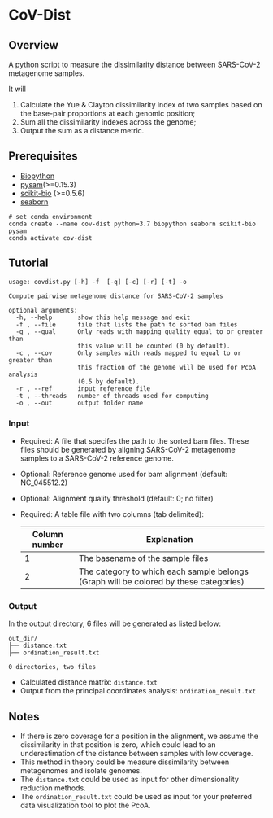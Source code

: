 # CoV-Dist 

## Overview
A python script to measure the dissimilarity distance between SARS-CoV-2 metagenome samples.

It will 
1) Calculate the Yue & Clayton dissimilarity index of two samples based on the base-pair proportions at each genomic position;
2) Sum all the dissimilarity indexes across the genome;
3) Output the sum as a distance metric.

## Prerequisites
+ [Biopython](https://biopython.org/)
+ [pysam](https://github.com/pysam-developers/pysam)(>=0.15.3)
+ [scikit-bio](https://github.com/biocore/scikit-bio) (>=0.5.6)
+ [seaborn](https://github.com/mwaskom/seaborn)

```
# set conda environment
conda create --name cov-dist python=3.7 biopython seaborn scikit-bio pysam
conda activate cov-dist
```



## Tutorial

```
usage: covdist.py [-h] -f  [-q] [-c] [-r] [-t] -o

Compute pairwise metagenome distance for SARS-CoV-2 samples

optional arguments:
  -h, --help       show this help message and exit
  -f , --file      file that lists the path to sorted bam files
  -q , --qual      Only reads with mapping quality equal to or greater than
                   this value will be counted (0 by default).
  -c , --cov       Only samples with reads mapped to equal to or greater than
                   this fraction of the genome will be used for PcoA analysis
                   (0.5 by default).
  -r , --ref       input reference file
  -t , --threads   number of threads used for computing
  -o , --out       output folder name
```

### Input
* Required: A file that specifes the path to the sorted bam files. These files should be generated by aligning SARS-CoV-2 metagenome samples to a SARS-CoV-2 reference genome.
* Optional: Reference genome used for bam alignment (default: NC_045512.2)
* Optional: Alignment quality threshold (default: 0; no filter)
* Required: A table file with two columns (tab delimited):

   Column number | Explanation                                                            |
  ---------------|------------------------------------------------------------------------|
    1            | The basename of the sample files
    2            | The category to which each sample belongs (Graph will be colored by these categories)

### Output
In the output directory, 6 files will be generated as listed below:

```
out_dir/
├── distance.txt
├── ordination_result.txt

0 directories, two files
```

* Calculated distance matrix: `distance.txt`
* Output from the principal coordinates analysis: `ordination_result.txt`

## Notes
* If there is zero coverage for a position in the alignment, we assume the dissimilarity in that position is zero, which could lead to an underestimation of the distance between samples with low coverage.
* This method in theory could be measure dissimilarity between metagenomes and isolate genomes.
* The `distance.txt` could be used as input for other dimensionality reduction methods.
* The `ordination_result.txt` could be used as input for your preferred data visualization tool to plot the PcoA.
